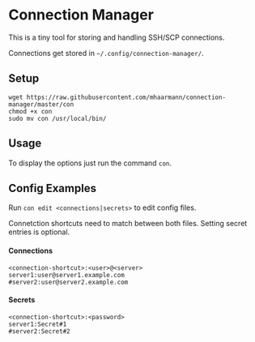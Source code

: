 # Connection Manager

This is a tiny tool for storing and handling SSH/SCP connections.

Connections get stored in `~/.config/connection-manager/`.

## Setup

```console
wget https://raw.githubusercontent.com/mhaarmann/connection-manager/master/con
chmod +x con
sudo mv con /usr/local/bin/
```

## Usage

To display the options just run the command `con`.

## Config Examples

Run `con edit <connections|secrets>` to edit config files.

Connetction shortcuts need to match between both files. Setting secret entries is optional. 

#### Connections
```console
<connection-shortcut>:<user>@<server>
server1:user@server1.example.com
#server2:user@server2.example.com
```

#### Secrets
```console
<connection-shortcut>:<password>
server1:Secret#1
#server2:Secret#2
```
